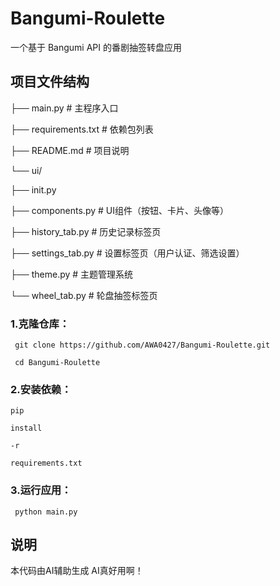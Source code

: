 # Bangumi-Roulette

一个基于 Bangumi API 的番剧抽签转盘应用



## 项目文件结构

├── main.py                  # 主程序入口

├── requirements.txt # 依赖包列表

├── README.md # 项目说明

└── ui/

 ├── init.py

 ├── components.py # UI组件（按钮、卡片、头像等）

 ├── history_tab.py # 历史记录标签页

 ├── settings_tab.py # 设置标签页（用户认证、筛选设置）

 ├── theme.py # 主题管理系统

 └── wheel_tab.py # 轮盘抽签标签页



### 1.克隆仓库：

```
 git clone https://github.com/AWA0427/Bangumi-Roulette.git

 cd Bangumi-Roulette
```
### 2.安装依赖： 
```
pip

install

-r

requirements.txt 
```

### 3.运行应用：

 
```
 python main.py

```


## 说明
本代码由AI辅助生成
AI真好用啊！
